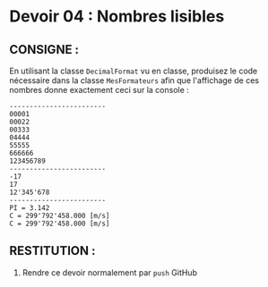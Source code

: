 # Devoir 04 : Nombres lisibles
## CONSIGNE :
En utilisant la classe `DecimalFormat` vu en classe, produisez le code nécessaire dans la classe `MesFormateurs` afin que l'affichage de ces nombres donne exactement ceci sur la console :
```
------------------------
00001
00022
00333
04444
55555
666666
123456789
------------------------
-17
17
12'345'678
------------------------
PI = 3.142
C = 299'792'458.000 [m/s]
C = 299'792'458.000 [m/s]
```

## RESTITUTION :
1. Rendre ce devoir normalement par `push` GitHub
